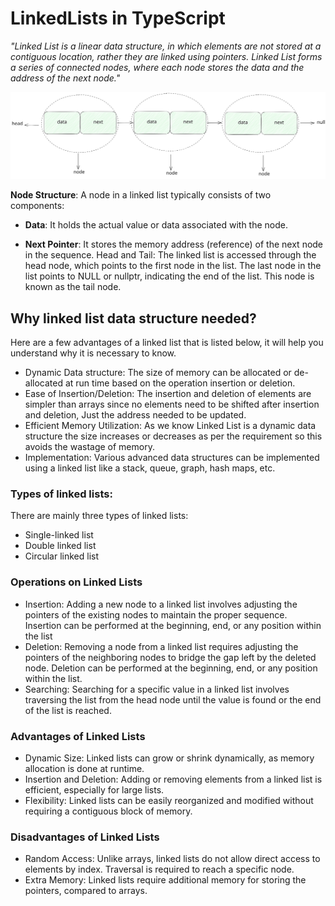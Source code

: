 # LinkedLists in TypeScript

_"Linked List is a linear data structure, in which elements are not stored at a contiguous location, rather they are linked using pointers. Linked List forms a series of connected nodes, where each node stores the data and the address of the next node."_

![Example of LinkedList](../../images/linkedlist.svg)

**Node Structure**:
A node in a linked list typically consists of two components:

- **Data**: It holds the actual value or data associated with the node.

- **Next Pointer**: It stores the memory address (reference) of the next node in the sequence.
Head and Tail: The linked list is accessed through the head node, which points to the first node in the list. The last node in the list points to NULL or nullptr, indicating the end of the list. This node is known as the tail node.

## Why linked list data structure needed?

Here are a few advantages of a linked list that is listed below, it will help you understand why it is necessary to know.

- Dynamic Data structure: The size of memory can be allocated or de-allocated at run time based on the operation insertion or deletion.
- Ease of Insertion/Deletion: The insertion and deletion of elements are simpler than arrays since no elements need to be shifted after insertion and deletion, Just the address needed to be updated.
- Efficient Memory Utilization: As we know Linked List is a dynamic data structure the size increases or decreases as per the requirement so this avoids the wastage of memory.
- Implementation: Various advanced data structures can be implemented using a linked list like a stack, queue, graph, hash maps, etc.

### Types of linked lists:

There are mainly three types of linked lists:

- Single-linked list
- Double linked list
- Circular linked list

### Operations on Linked Lists

- Insertion: Adding a new node to a linked list involves adjusting the pointers of the existing nodes to maintain the proper sequence. Insertion can be performed at the beginning, end, or any position within the list
- Deletion: Removing a node from a linked list requires adjusting the pointers of the neighboring nodes to bridge the gap left by the deleted node. Deletion can be performed at the beginning, end, or any position within the list.
- Searching: Searching for a specific value in a linked list involves traversing the list from the head node until the value is found or the end of the list is reached.

### Advantages of Linked Lists

- Dynamic Size: Linked lists can grow or shrink dynamically, as memory allocation is done at runtime.
- Insertion and Deletion: Adding or removing elements from a linked list is efficient, especially for large lists.
- Flexibility: Linked lists can be easily reorganized and modified without requiring a contiguous block of memory.

### Disadvantages of Linked Lists

- Random Access: Unlike arrays, linked lists do not allow direct access to elements by index. Traversal is required to reach a specific node.
- Extra Memory: Linked lists require additional memory for storing the pointers, compared to arrays.
